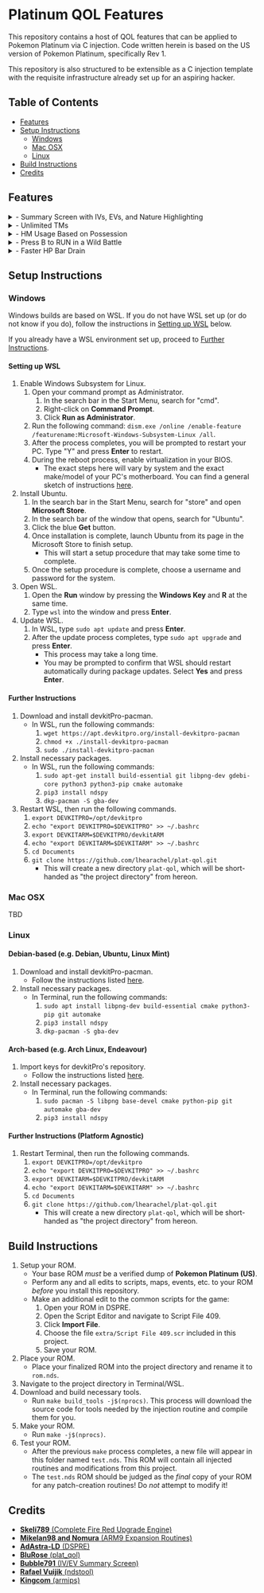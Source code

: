 # Platinum QOL Features

This repository contains a host of QOL features that can be applied to Pokemon Platinum via C injection. Code written herein is based on the US version of Pokemon Platinum, specifically Rev 1.

This repository is also structured to be extensible as a C injection template with the requisite infrastructure already set up for an aspiring hacker.

## Table of Contents

- [Features](#features)
- [Setup Instructions](#setup-instructions)
  - [Windows](#windows)
  - [Mac OSX](#mac-osx)
  - [Linux](#linux)
- [Build Instructions](#build-instructions)
- [Credits](#credits)

## Features

<details>
<summary>- Summary Screen with IVs, EVs, and Nature Highlighting</summary>
<br>

Press **R** to change to IVs, **L** to change to EVs, and **SELECT** to change to actual stats.

![summary screen preview](previews/summary_screen.gif)
</details>
<details>
<summary>- Unlimited TMs</summary>
<br>

![infinite TMs](previews/infinite_tms.png)
</details>
<details>
<summary>- HM Usage Based on Possession</summary>
<br>

![HMs usable without knowing the move](previews/usable_hms.gif)
</details>
<details>
<summary>- Press B to RUN in a Wild Battle</summary>
<br>

![press B to run in a wild battle](previews/b_to_run.gif)
</details>
<details>
<summary>- Faster HP Bar Drain</summary>
<br>

![increased hp bar speed](previews/hp_bar.gif)
</details>

## Setup Instructions

### Windows

Windows builds are based on WSL. If you do not have WSL set up (or do not know if you do), follow the instructions in [Setting up WSL](#setting-up-wsl) below.

If you already have a WSL environment set up, proceed to [Further Instructions](#further-instructions).

#### Setting up WSL

1. Enable Windows Subsystem for Linux.
    1. Open your command prompt as Administrator.
        1. In the search bar in the Start Menu, search for "cmd".
        2. Right-click on **Command Prompt**.
        3. Click **Run as Administrator**.
    2. Run the following command: `dism.exe /online /enable-feature /featurename:Microsoft-Windows-Subsystem-Linux /all`.
    3. After the process completes, you will be prompted to restart your PC. Type "Y" and press **Enter** to restart.
    4. During the reboot process, enable virtualization in your BIOS.
        - The exact steps here will vary by system and the exact make/model of your PC's motherboard. You can find a general sketch of instructions [here](https://bce.berkeley.edu/enabling-virtualization-in-your-pc-bios.html).
2. Install Ubuntu.
    1. In the search bar in the Start Menu, search for "store" and open **Microsoft Store**.
    2. In the search bar of the window that opens, search for "Ubuntu".
    3. Click the blue **Get** button.
    4. Once installation is complete, launch Ubuntu from its page in the Microsoft Store to finish setup.
        - This will start a setup procedure that may take some time to complete.
    5. Once the setup procedure is complete, choose a username and password for the system.
3. Open WSL.
    1. Open the **Run** window by pressing the **Windows Key** and **R** at the same time.
    2. Type `wsl` into the window and press **Enter**.
4. Update WSL.
    1. In WSL, type `sudo apt update` and press **Enter**.
    2. After the update process completes, type `sudo apt upgrade` and press **Enter**.
        - This process may take a long time.
        - You may be prompted to confirm that WSL should restart automatically during package updates. Select **Yes** and press **Enter**.

#### Further Instructions

1. Download and install devkitPro-pacman.
    - In WSL, run the following commands:
        1. `wget https://apt.devkitpro.org/install-devkitpro-pacman`
        2. `chmod +x ./install-devkitpro-pacman`
        3. `sudo ./install-devkitpro-pacman`
2. Install necessary packages.
    - In WSL, run the following commands:
        1. `sudo apt-get install build-essential git libpng-dev gdebi-core python3 python3-pip cmake automake`
        2. `pip3 install ndspy`
        3. `dkp-pacman -S gba-dev`
3. Restart WSL, then run the following commands.
    1. `export DEVKITPRO=/opt/devkitpro`
    2. `echo "export DEVKITPRO=$DEVKITPRO" >> ~/.bashrc`
    3. `export DEVKITARM=$DEVKITPRO/devkitARM`
    4. `echo "export DEVKITARM=$DEVKITARM" >> ~/.bashrc`
    5. `cd Documents`
    6. `git clone https://github.com/lhearachel/plat-qol.git`
        - This will create a new directory `plat-qol`, which will be short-handed as "the project directory" from hereon.

### Mac OSX

TBD

### Linux

#### Debian-based (e.g. Debian, Ubuntu, Linux Mint)

1. Download and install devkitPro-pacman.
    - Follow the instructions listed [here](https://github.com/devkitPro/pacman/releases).
1. Install necessary packages.
    - In Terminal, run the following commands:
        1. `sudo apt install libpng-dev build-essential cmake python3-pip git automake`
        2. `pip3 install ndspy`
        3. `dkp-pacman -S gba-dev`

#### Arch-based (e.g. Arch Linux, Endeavour)

1. Import keys for devkitPro's repository.
    - Follow the instructions listed [here](https://devkitpro.org/wiki/devkitPro_pacman#Customising_Existing_Pacman_Install).
1. Install necessary packages.
    - In Terminal, run the following commands:
        1. `sudo pacman -S libpng base-devel cmake python-pip git automake gba-dev`
        2. `pip3 install ndspy`

#### Further Instructions (Platform Agnostic)

1. Restart Terminal, then run the following commands.
    1. `export DEVKITPRO=/opt/devkitpro`
    2. `echo "export DEVKITPRO=$DEVKITPRO" >> ~/.bashrc`
    3. `export DEVKITARM=$DEVKITPRO/devkitARM`
    4. `echo "export DEVKITARM=$DEVKITARM" >> ~/.bashrc`
    5. `cd Documents`
    6. `git clone https://github.com/lhearachel/plat-qol.git`
        - This will create a new directory `plat-qol`, which will be short-handed as "the project directory" from hereon.

## Build Instructions

1. Setup your ROM.
    - Your base ROM *must* be a verified dump of **Pokemon Platinum (US)**.
    - Perform any and all edits to scripts, maps, events, etc. to your ROM *before* you install this repository.
    - Make an additional edit to the common scripts for the game:
        1. Open your ROM in DSPRE.
        2. Open the Script Editor and navigate to Script File 409.
        3. Click **Import File**.
        4. Choose the file `extra/Script File 409.scr` included in this project.
        5. Save your ROM.
2. Place your ROM.
    - Place your finalized ROM into the project directory and rename it to `rom.nds`.
3. Navigate to the project directory in Terminal/WSL.
4. Download and build necessary tools.
    - Run `make build_tools -j$(nprocs)`. This process will download the source code for tools needed by the injection routine and compile them for you.
5. Make your ROM.
    - Run `make -j$(nprocs)`.
6. Test your ROM.
    - After the previous `make` process completes, a new file will appear in this folder named `test.nds`. This ROM will contain all injected routines and modifications from this project.
    - The `test.nds` ROM should be judged as the *final* copy of your ROM for any patch-creation routines! Do *not* attempt to modify it!

## Credits

- [**Skeli789** (Complete Fire Red Upgrade Engine)](https://github.com/Skeli789/Complete-Fire-Red-Upgrade)
- [**Mikelan98 and Nomura** (ARM9 Expansion Routines)](https://pokehacking.com/tutorials/ramexpansion/)
- [**AdAstra-LD** (DSPRE)](https://github.com/AdAstra-LD/DS-Pokemon-Rom-Editor)
- [**BluRose** (plat_qol)](https://github.com/BluRosie/plat_qol)
- [**Bubble791** (IV/EV Summary Screen)](https://github.com/Bubble791/Platinum-Hack/tree/English-version)
- [**Rafael Vuijik** (ndstool)](https://github.com/devkitPro/ndstool)
- [**Kingcom** (armips)](https://github.com/Kingcom/armips)
